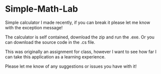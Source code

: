 # Simple-Math-Lab
Simple calculator I made recently, if you can break it please let me know with the exception message!

The calculator is self contained, download the zip and run the .exe.
Or you can download the source code in the .cs file.

This was originally an assignment for class, however I want to see how far I can take this application as a learning experience.

Please let me know of any suggestions or issues you have with it!

